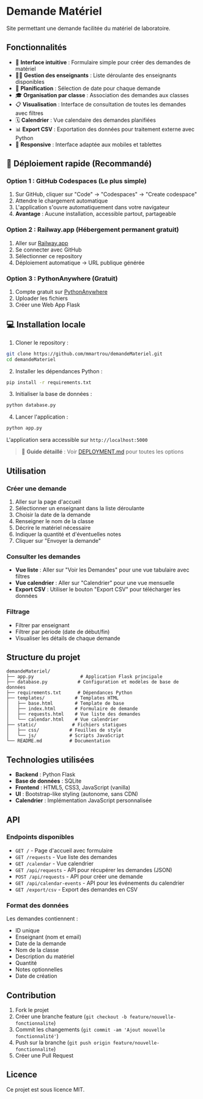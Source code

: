 # Demande Matériel

Site permettant une demande facilitée du matériel de laboratoire.

## Fonctionnalités

- 🧪 **Interface intuitive** : Formulaire simple pour créer des demandes de matériel
- 👨‍🏫 **Gestion des enseignants** : Liste déroulante des enseignants disponibles
- 📅 **Planification** : Sélection de date pour chaque demande
- 🎓 **Organisation par classe** : Association des demandes aux classes
- 📋 **Visualisation** : Interface de consultation de toutes les demandes avec filtres
- 🗓️ **Calendrier** : Vue calendaire des demandes planifiées
- 📊 **Export CSV** : Exportation des données pour traitement externe avec Python
- 📱 **Responsive** : Interface adaptée aux mobiles et tablettes

## 🚀 Déploiement rapide (Recommandé)

### Option 1 : GitHub Codespaces (Le plus simple)
1. Sur GitHub, cliquer sur "Code" → "Codespaces" → "Create codespace"
2. Attendre le chargement automatique
3. L'application s'ouvre automatiquement dans votre navigateur
4. **Avantage** : Aucune installation, accessible partout, partageable

### Option 2 : Railway.app (Hébergement permanent gratuit)
1. Aller sur [Railway.app](https://railway.app)
2. Se connecter avec GitHub
3. Sélectionner ce repository
4. Déploiement automatique → URL publique générée

### Option 3 : PythonAnywhere (Gratuit)
1. Compte gratuit sur [PythonAnywhere](https://www.pythonanywhere.com)
2. Uploader les fichiers
3. Créer une Web App Flask

## 💻 Installation locale

1. Cloner le repository :
```bash
git clone https://github.com/mmartrou/demandeMateriel.git
cd demandeMateriel
```

2. Installer les dépendances Python :
```bash
pip install -r requirements.txt
```

3. Initialiser la base de données :
```bash
python database.py
```

4. Lancer l'application :
```bash
python app.py
```

L'application sera accessible sur `http://localhost:5000`

> 📖 **Guide détaillé** : Voir [DEPLOYMENT.md](DEPLOYMENT.md) pour toutes les options

## Utilisation

### Créer une demande
1. Aller sur la page d'accueil
2. Sélectionner un enseignant dans la liste déroulante
3. Choisir la date de la demande
4. Renseigner le nom de la classe
5. Décrire le matériel nécessaire
6. Indiquer la quantité et d'éventuelles notes
7. Cliquer sur "Envoyer la demande"

### Consulter les demandes
- **Vue liste** : Aller sur "Voir les Demandes" pour une vue tabulaire avec filtres
- **Vue calendrier** : Aller sur "Calendrier" pour une vue mensuelle
- **Export CSV** : Utiliser le bouton "Export CSV" pour télécharger les données

### Filtrage
- Filtrer par enseignant
- Filtrer par période (date de début/fin)
- Visualiser les détails de chaque demande

## Structure du projet

```
demandeMateriel/
├── app.py                 # Application Flask principale
├── database.py           # Configuration et modèles de base de données
├── requirements.txt      # Dépendances Python
├── templates/           # Templates HTML
│   ├── base.html        # Template de base
│   ├── index.html       # Formulaire de demande
│   ├── requests.html    # Vue liste des demandes
│   └── calendar.html    # Vue calendrier
├── static/             # Fichiers statiques
│   ├── css/           # Feuilles de style
│   └── js/            # Scripts JavaScript
└── README.md          # Documentation
```

## Technologies utilisées

- **Backend** : Python Flask
- **Base de données** : SQLite
- **Frontend** : HTML5, CSS3, JavaScript (vanilla)
- **UI** : Bootstrap-like styling (autonome, sans CDN)
- **Calendrier** : Implémentation JavaScript personnalisée

## API

### Endpoints disponibles

- `GET /` - Page d'accueil avec formulaire
- `GET /requests` - Vue liste des demandes
- `GET /calendar` - Vue calendrier
- `GET /api/requests` - API pour récupérer les demandes (JSON)
- `POST /api/requests` - API pour créer une demande
- `GET /api/calendar-events` - API pour les événements du calendrier
- `GET /export/csv` - Export des demandes en CSV

### Format des données

Les demandes contiennent :
- ID unique
- Enseignant (nom et email)
- Date de la demande
- Nom de la classe
- Description du matériel
- Quantité
- Notes optionnelles
- Date de création

## Contribution

1. Fork le projet
2. Créer une branche feature (`git checkout -b feature/nouvelle-fonctionnalite`)
3. Commit les changements (`git commit -am 'Ajout nouvelle fonctionnalité'`)
4. Push sur la branche (`git push origin feature/nouvelle-fonctionnalite`)
5. Créer une Pull Request

## Licence

Ce projet est sous licence MIT.
